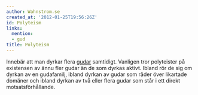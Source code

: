 ```yaml
---
author: Wahnstrom.se
created_at: '2012-01-25T19:56:26Z'
id: Polyteism
links:
  mention:
  - gud
title: Polyteism
---
```


Innebär att man dyrkar flera [gudar] samtidigt. Vanligen tror polyteister på existensen av ännu fler
gudar än de som dyrkas aktivt. Ibland rör de sig om dyrkan av en gudafamilj, ibland dyrkan av gudar
som råder över likartade domäner och ibland dyrkan av två eller flera gudar som står i ett direkt
motsatsförhållande.

  [gudar]: gud
